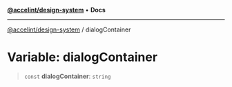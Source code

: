 [**@accelint/design-system**](../README.md) • **Docs**

***

[@accelint/design-system](../README.md) / dialogContainer

# Variable: dialogContainer

> `const` **dialogContainer**: `string`
